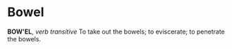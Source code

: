 # Bowel

**BOW'EL**, _verb transitive_ To take out the bowels; to eviscerate; to penetrate the bowels.